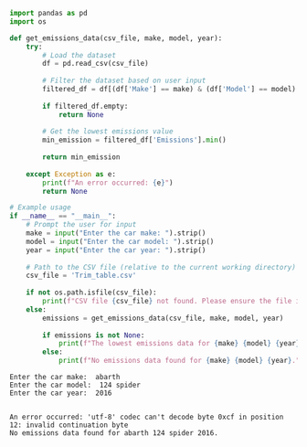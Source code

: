 ```python
import pandas as pd
import os

def get_emissions_data(csv_file, make, model, year):
    try:
        # Load the dataset
        df = pd.read_csv(csv_file)
        
        # Filter the dataset based on user input
        filtered_df = df[(df['Make'] == make) & (df['Model'] == model) & (df['Year'] == int(year))]
        
        if filtered_df.empty:
            return None
        
        # Get the lowest emissions value
        min_emission = filtered_df['Emissions'].min()
        
        return min_emission
    
    except Exception as e:
        print(f"An error occurred: {e}")
        return None

# Example usage
if __name__ == "__main__":
    # Prompt the user for input
    make = input("Enter the car make: ").strip()
    model = input("Enter the car model: ").strip()
    year = input("Enter the car year: ").strip()
    
    # Path to the CSV file (relative to the current working directory)
    csv_file = 'Trim_table.csv'
    
    if not os.path.isfile(csv_file):
        print(f"CSV file {csv_file} not found. Please ensure the file is in the same directory as the script.")
    else:
        emissions = get_emissions_data(csv_file, make, model, year)
        
        if emissions is not None:
            print(f"The lowest emissions data for {make} {model} {year} is: {emissions}")
        else:
            print(f"No emissions data found for {make} {model} {year}.")

```

    Enter the car make:  abarth
    Enter the car model:  124 spider
    Enter the car year:  2016


    An error occurred: 'utf-8' codec can't decode byte 0xcf in position 12: invalid continuation byte
    No emissions data found for abarth 124 spider 2016.

